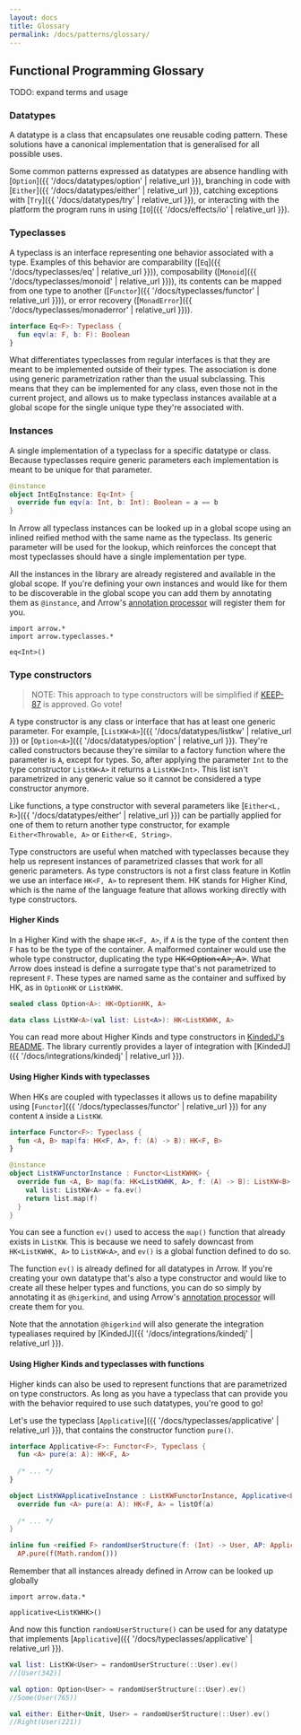 ```yaml
---
layout: docs
title: Glossary
permalink: /docs/patterns/glossary/
---
```


## Functional Programming Glossary

TODO: expand terms and usage

### Datatypes

A datatype is a class that encapsulates one reusable coding pattern.
These solutions have a canonical implementation that is generalised for all possible uses.

Some common patterns expressed as datatypes are absence handling with [`Option`]({{ '/docs/datatypes/option' | relative_url }}),
branching in code with [`Either`]({{ '/docs/datatypes/either' | relative_url }}),
catching exceptions with [`Try`]({{ '/docs/datatypes/try' | relative_url }}),
or interacting with the platform the program runs in using [`IO`]({{ '/docs/effects/io' | relative_url }}).

### Typeclasses

A typeclass is an interface representing one behavior associated with a type.
Examples of this behavior are comparability ([`Eq`]({{ '/docs/typeclasses/eq' | relative_url }})),
composability ([`Monoid`]({{ '/docs/typeclasses/monoid' | relative_url }})),
its contents can be mapped from one type to another ([`Functor`]({{ '/docs/typeclasses/functor' | relative_url }})),
or error recovery ([`MonadError`]({{ '/docs/typeclasses/monaderror' | relative_url }})).

```kotlin
interface Eq<F>: Typeclass {
  fun eqv(a: F, b: F): Boolean
}
```

What differentiates typeclasses from regular interfaces is that they are meant to be implemented outside of their types.
The association is done using generic parametrization rather than the usual subclassing.
This means that they can be implemented for any class, even those not in the current project,
and allows us to make typeclass instances available at a global scope for the single unique type they're associated with.

### Instances

A single implementation of a typeclass for a specific datatype or class.
Because typeclasses require generic parameters each implementation is meant to be unique for that parameter.

```kotlin
@instance
object IntEqInstance: Eq<Int> {
  override fun eqv(a: Int, b: Int): Boolean = a == b
}
```

In Λrrow all typeclass instances can be looked up in a global scope using an inlined reified method with the same name as the typeclass.
Its generic parameter will be used for the lookup, which reinforces the concept that most typeclasses should have a single implementation per type.

All the instances in the library are already registered and available in the global scope.
If you're defining your own instances and would like for them to be discoverable in the global scope 
you can add them by annotating them as `@instance`, and Λrrow's [annotation processor](https://github.com/arrow-kt/arrow#additional-setup) will register them for you.

```kotlin:ank
import arrow.*
import arrow.typeclasses.*

eq<Int>()
```

### Type constructors

> NOTE: This approach to type constructors will be simplified if [KEEP-87](https://github.com/Kotlin/KEEP/pull/87) is approved. Go vote!

A type constructor is any class or interface that has at least one generic parameter. For example, 
[`ListKW<A>`]({{ '/docs/datatypes/listkw' | relative_url }}) or [`Option<A>`]({{ '/docs/datatypes/option' | relative_url }}).
They're called constructors because they're similar to a factory function where the parameter is `A`, except for types.
So, after applying the parameter `Int` to the type constructor `ListKW<A>` it returns a `ListKW<Int>`.
This list isn't parametrized in any generic value so it cannot be considered a type constructor anymore.

Like functions, a type constructor with several parameters like [`Either<L, R>`]({{ '/docs/datatypes/either' | relative_url }}) can be partially applied for one of them to return another type constructor,
for example `Either<Throwable, A>` or `Either<E, String>`.

Type constructors are useful when matched with typeclasses because they help us represent instances of parametrized classes that work for all generic parameters.
As type constructors is not a first class feature in Kotlin we use an interface `HK<F, A>` to represent them.
HK stands for Higher Kind, which is the name of the language feature that allows working directly with type constructors.

#### Higher Kinds

In a Higher Kind with the shape `HK<F, A>`, if `A` is the type of the content then `F` has to be the type of the container.
A malformed container would use the whole type constructor, duplicating the type ~~HK\<Option\<A\>, A\>~~.
What Λrrow does instead is define a surrogate type that's not parametrized to represent `F`.
These types are named same as the container and suffixed by HK, as in `OptionHK` or `ListKWHK`.

```kotlin
sealed class Option<A>: HK<OptionHK, A>

data class ListKW<A>(val list: List<A>): HK<ListKWHK, A>
```

You can read more about Higher Kinds and type constructors in [KindedJ's README](https://github.com/KindedJ/KindedJ#rationale).
The library currently provides a layer of integration with [KindedJ]({{ '/docs/integrations/kindedj' | relative_url }}).

#### Using Higher Kinds with typeclasses

When HKs are coupled with typeclasses it allows us to define mapability using [`Functor`]({{ '/docs/typeclasses/functor' | relative_url }}) for any content `A` inside a `ListKW`.

```kotlin
interface Functor<F>: Typeclass {
  fun <A, B> map(fa: HK<F, A>, f: (A) -> B): HK<F, B>
}

@instance
object ListKWFunctorInstance : Functor<ListKWHK> {
  override fun <A, B> map(fa: HK<ListKWHK, A>, f: (A) -> B): ListKW<B> {
    val list: ListKW<A> = fa.ev()
    return list.map(f)
  }
}
```

You can see a function `ev()` used to access the `map()` function that already exists in `ListKW`.
This is because we need to safely downcast from `HK<ListKWHK, A>` to `ListKW<A>`, and `ev()` is a global function defined to do so.

The function `ev()` is already defined for all datatypes in Λrrow. If you're creating your own datatype that's also a type constructor and would like to create all these helper types and functions,
you can do so simply by annotating it as `@higerkind`, and using Λrrow's [annotation processor](https://github.com/arrow-kt/arrow#additional-setup) will create them for you.

Note that the annotation `@higerkind` will also generate the integration typealiases required by [KindedJ]({{ '/docs/integrations/kindedj' | relative_url }}).

#### Using Higher Kinds and typeclasses with functions

Higher kinds can also be used to represent functions that are parametrized on type constructors.
As long as you have a typeclass that can provide you with the behavior required to use such datatypes, you're good to go!

Let's use the typeclass [`Applicative`]({{ '/docs/typeclasses/applicative' | relative_url }}), that contains the constructor function `pure()`.

```kotlin
interface Applicative<F>: Functor<F>, Typeclass {
  fun <A> pure(a: A): HK<F, A>
  
  /* ... */
}

object ListKWApplicativeInstance : ListKWFunctorInstance, Applicative<ListKWHK> {
  override fun <A> pure(a: A): HK<F, A> = listOf(a)
  
  /* ... */
}

inline fun <reified F> randomUserStructure(f: (Int) -> User, AP: Applicative<F> = applicative<F>()) =
  AP.pure(f(Math.random()))
```

Remember that all instances already defined in Λrrow can be looked up globally

```kotlin:ank
import arrow.data.*

applicative<ListKWHK>()
```

And now this function `randomUserStructure()` can be used for any datatype that implements [`Applicative`]({{ '/docs/typeclasses/applicative' | relative_url }}).

```kotlin
val list: ListKW<User> = randomUserStructure(::User).ev()
//[User(342)]

val option: Option<User> = randomUserStructure(::User).ev()
//Some(User(765))

val either: Either<Unit, User> = randomUserStructure(::User).ev()
//Right(User(221))
```
